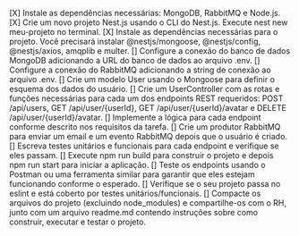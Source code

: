 [X] Instale as dependências necessárias: MongoDB, RabbitMQ e Node.js.
[X] Crie um novo projeto Nest.js usando o CLI do Nest.js. Execute nest new meu-projeto no terminal.
[X] Instale as dependências necessárias para o projeto. Você precisará instalar @nestjs/mongoose, @nestjs/config, @nestjs/axios, amqplib e multer.
[] Configure a conexão do banco de dados MongoDB adicionando a URL do banco de dados ao arquivo .env.
[] Configure a conexão do RabbitMQ adicionando a string de conexão ao arquivo .env.
[] Crie um modelo User usando o Mongoose para definir o esquema dos dados do usuário.
[] Crie um UserController com as rotas e funções necessárias para cada um dos endpoints REST requeridos: POST /api/users, GET /api/user/{userId}, GET /api/user/{userId}/avatar e DELETE /api/user/{userId}/avatar.
[] Implemente a lógica para cada endpoint conforme descrito nos requisitos da tarefa.
[] Crie um produtor RabbitMQ para enviar um email e um evento RabbitMQ depois que o usuário é criado.
[] Escreva testes unitários e funcionais para cada endpoint e verifique se eles passam.
[] Execute npm run build para construir o projeto e depois npm run start para iniciar a aplicação.
[] Teste os endpoints usando o Postman ou uma ferramenta similar para garantir que eles estejam funcionando conforme o esperado.
[] Verifique se o seu projeto passa no eslint e está coberto por testes unitários/funcionais.
[] Compacte os arquivos do projeto (excluindo node_modules) e compartilhe-os com o RH, junto com um arquivo readme.md contendo instruções sobre como construir, executar e testar o projeto.